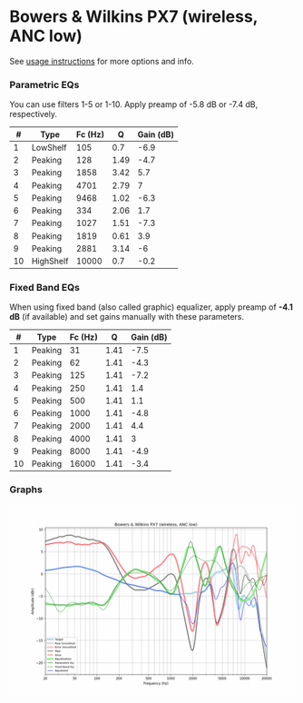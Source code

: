 # Bowers & Wilkins PX7 (wireless, ANC low)
See [usage instructions](https://github.com/jaakkopasanen/AutoEq#usage) for more options and info.

### Parametric EQs
You can use filters 1-5 or 1-10. Apply preamp of -5.8 dB or -7.4 dB, respectively.

|   # | Type      |   Fc (Hz) |    Q |   Gain (dB) |
|-----|-----------|-----------|------|-------------|
|   1 | LowShelf  |       105 | 0.7  |        -6.9 |
|   2 | Peaking   |       128 | 1.49 |        -4.7 |
|   3 | Peaking   |      1858 | 3.42 |         5.7 |
|   4 | Peaking   |      4701 | 2.79 |         7   |
|   5 | Peaking   |      9468 | 1.02 |        -6.3 |
|   6 | Peaking   |       334 | 2.06 |         1.7 |
|   7 | Peaking   |      1027 | 1.51 |        -7.3 |
|   8 | Peaking   |      1819 | 0.61 |         3.9 |
|   9 | Peaking   |      2881 | 3.14 |        -6   |
|  10 | HighShelf |     10000 | 0.7  |        -0.2 |

### Fixed Band EQs
When using fixed band (also called graphic) equalizer, apply preamp of **-4.1 dB** (if available) and set gains manually with these parameters.

|   # | Type    |   Fc (Hz) |    Q |   Gain (dB) |
|-----|---------|-----------|------|-------------|
|   1 | Peaking |        31 | 1.41 |        -7.5 |
|   2 | Peaking |        62 | 1.41 |        -4.3 |
|   3 | Peaking |       125 | 1.41 |        -7.2 |
|   4 | Peaking |       250 | 1.41 |         1.4 |
|   5 | Peaking |       500 | 1.41 |         1.1 |
|   6 | Peaking |      1000 | 1.41 |        -4.8 |
|   7 | Peaking |      2000 | 1.41 |         4.4 |
|   8 | Peaking |      4000 | 1.41 |         3   |
|   9 | Peaking |      8000 | 1.41 |        -4.9 |
|  10 | Peaking |     16000 | 1.41 |        -3.4 |

### Graphs
![](./Bowers%20&%20Wilkins%20PX7%20(wireless,%20ANC%20low).png)
